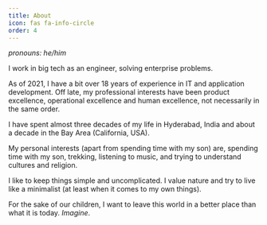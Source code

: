```yaml
---
title: About
icon: fas fa-info-circle
order: 4
---
```



_pronouns: he/him_

I work in big tech as an engineer, solving enterprise problems.

As of 2021, I have a bit over 18 years of experience in IT and application development. Off late, my professional interests have been product excellence, operational excellence and human excellence, not necessarily in the same order.

I have spent almost three decades of my life in Hyderabad, India and about a decade in the Bay Area (California, USA).

My personal interests (apart from spending time with my son) are, spending time with my son, trekking, listening to music, and trying to understand cultures and religion.

I like to keep things simple and uncomplicated. I value nature and try to live like a minimalist (at least when it comes to my own things).

For the sake of our children, I want to leave this world in a better place than what it is today. _Imagine_.